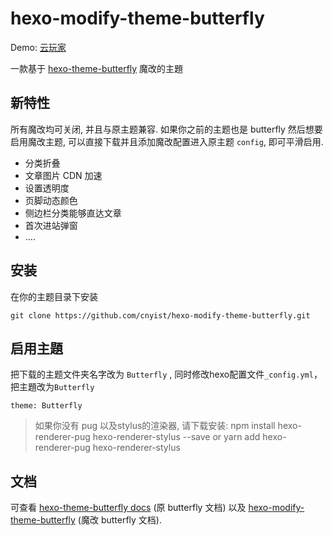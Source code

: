 # hexo-modify-theme-butterfly

Demo:  [云玩家](https://yunist.cn)

一款基于 [hexo-theme-butterfly](https://github.com/jerryc127/hexo-theme-butterfly) 魔改的主題

## 新特性

 所有魔改均可关闭, 并且与原主题兼容. 如果你之前的主题也是 butterfly 然后想要启用魔改主题, 可以直接下载并且添加魔改配置进入原主题 `config`, 即可平滑启用.

* 分类折叠
* 文章图片 CDN 加速
* 设置透明度
* 页脚动态颜色
* 侧边栏分类能够直达文章
* 首次进站弹窗
* ....

## 安装

在你的主题目录下安装

```
git clone https://github.com/cnyist/hexo-modify-theme-butterfly.git
```

## 启用主題

把下载的主题文件夹名字改为 `Butterfly` , 同时修改hexo配置文件`_config.yml`，把主題改为`Butterfly`

```
theme: Butterfly
```

> 如果你没有 pug 以及stylus的渲染器, 请下载安装: npm install hexo-renderer-pug hexo-renderer-stylus --save or yarn add hexo-renderer-pug hexo-renderer-stylus

## 文档

可查看 [hexo-theme-butterfly docs](https://docs.jerryc.me) (原 butterfly 文档) 以及 [hexo-modify-theme-butterfly](https://yunist.cn/hexo/hexo_modify_theme_butterfly/) (魔改 butterfly 文档).